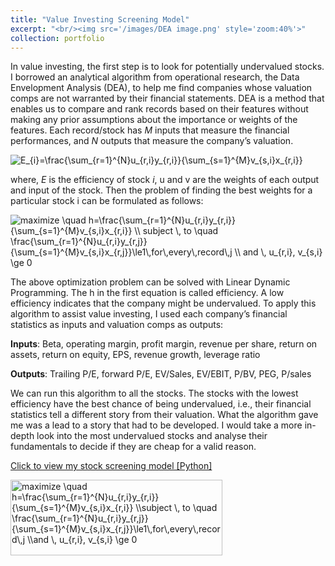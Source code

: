 ```yaml
---
title: "Value Investing Screening Model"
excerpt: "<br/><img src='/images/DEA image.png' style='zoom:40%'>"
collection: portfolio
---
```

<link rel="stylesheet" href="https://cdnjs.cloudflare.com/ajax/libs/KaTeX/0.11.1/katex.min.css">

In value investing, the first step is to look for potentially undervalued stocks. I borrowed an analytical algorithm from operational research, the Data Envelopment Analysis (DEA), to help me find companies whose valuation comps are not warranted by their financial statements.
DEA is a method that enables us to compare and rank records based on their features without making any prior assumptions about the importance or weights of the features. Each record/stock has *M* inputs that measure the financial performances, and *N* outputs that measure the company’s valuation.

<img src="https://latex.codecogs.com/gif.latex?E_{i}=\frac{\sum_{r=1}^{N}u_{r,i}y_{r,i}}{\sum_{s=1}^{M}v_{s,i}x_{r,i}}" title="E_{i}=\frac{\sum_{r=1}^{N}u_{r,i}y_{r,i}}{\sum_{s=1}^{M}v_{s,i}x_{r,i}}" />

where, *E* is the efficiency of stock *i*, u and v are the weights of each output and input of the stock. Then the problem of finding the best weights for a particular stock i can be formulated as follows:

<img src="https://latex.codecogs.com/png.latex?maximize&space;\quad&space;h=\frac{\sum_{r=1}^{N}u_{r,i}y_{r,i}}{\sum_{s=1}^{M}v_{s,i}x_{r,i}}&space;\\&space;subject&space;\,&space;to&space;\quad&space;\frac{\sum_{r=1}^{N}u_{r,i}y_{r,j}}{\sum_{s=1}^{M}v_{s,i}x_{r,j}}\le1\,for\,every\,record\,j&space;\\&space;and&space;\,&space;u_{r,i},&space;v_{s,i}&space;\ge&space;0" title="maximize \quad h=\frac{\sum_{r=1}^{N}u_{r,i}y_{r,i}}{\sum_{s=1}^{M}v_{s,i}x_{r,i}} \\ subject \, to \quad \frac{\sum_{r=1}^{N}u_{r,i}y_{r,j}}{\sum_{s=1}^{M}v_{s,i}x_{r,j}}\le1\,for\,every\,record\,j \\ and \, u_{r,i}, v_{s,i} \ge 0" />

The above optimization problem can be solved with Linear Dynamic Programming. The h in the first equation is called efficiency. A low efficiency indicates that the company might be undervalued. To apply this algorithm to assist value investing, I used each company’s financial statistics as inputs and valuation comps as outputs:

**Inputs**: Beta, operating margin, profit margin, revenue per share, return on assets, return on equity, EPS, revenue growth, leverage ratio 

**Outputs**: Trailing P/E, forward P/E, EV/Sales, EV/EBIT, P/BV, PEG, P/sales

We can run this algorithm to all the stocks. The stocks with the lowest efficiency have the best chance of being undervalued, i.e., their financial statistics tell a different story from their valuation. What the algorithm gave me was a lead to a story that had to be developed. I would take a more in-depth look into the most undervalued stocks and analyse their fundamentals to decide if they are cheap for a valid reason.

[Click to view my stock screening model [Python]](https://github.com/HoagieT/Stock-Screening-Model-Based-On-Data-Envelopment-Analysis)

<img src="http://www.sciweavers.org/tex2img.php?eq=maximize%20%5Cquad%20h%3D%5Cfrac%7B%5Csum_%7Br%3D1%7D%5E%7BN%7Du_%7Br%2Ci%7Dy_%7Br%2Ci%7D%7D%7B%5Csum_%7Bs%3D1%7D%5E%7BM%7Dv_%7Bs%2Ci%7Dx_%7Br%2Ci%7D%7D%20%5C%5C%0Asubject%20%5C%2C%20to%20%5Cquad%20%20%5Cfrac%7B%5Csum_%7Br%3D1%7D%5E%7BN%7Du_%7Br%2Ci%7Dy_%7Br%2Cj%7D%7D%7B%5Csum_%7Bs%3D1%7D%5E%7BM%7Dv_%7Bs%2Ci%7Dx_%7Br%2Cj%7D%7D%5Cle1%5C%2Cfor%5C%2Cevery%5C%2Crecord%5C%2Cj%20%5C%5C%0Aand%20%5C%2C%20u_%7Br%2Ci%7D%2C%20v_%7Bs%2Ci%7D%20%5Cge%200%0A&bc=White&fc=Black&im=jpg&fs=12&ff=modern&edit=0" align="center" border="0" alt="maximize \quad h=\frac{\sum_{r=1}^{N}u_{r,i}y_{r,i}}{\sum_{s=1}^{M}v_{s,i}x_{r,i}} \\subject \, to \quad  \frac{\sum_{r=1}^{N}u_{r,i}y_{r,j}}{\sum_{s=1}^{M}v_{s,i}x_{r,j}}\le1\,for\,every\,record\,j \\and \, u_{r,i}, v_{s,i} \ge 0" width="339" height="121" />
